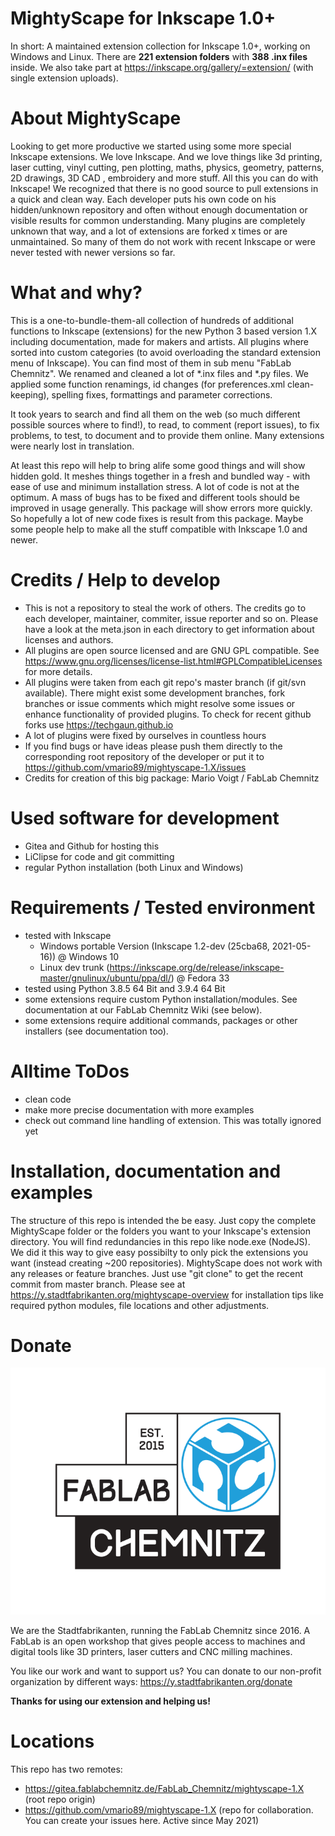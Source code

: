 # MightyScape for Inkscape 1.0+

In short: A maintained extension collection for Inkscape 1.0+, working on Windows and Linux. There are **221 extension folders** with **388 .inx files** inside. We also take part at https://inkscape.org/gallery/=extension/ (with single extension uploads).

# About MightyScape

Looking to get more productive we started using some more special Inkscape extensions. We love Inkscape. And we love things like 3d printing, laser cutting, vinyl cutting, pen plotting, maths, physics, geometry, patterns, 2D drawings, 3D CAD , embroidery and more stuff. All this you can do with Inkscape! We recognized that there is no good source to pull extensions in a quick and clean way. Each developer puts his own code on his hidden/unknown repository and often without enough documentation or visible results for common understanding. Many plugins are completely unknown that way, and a lot of extensions are forked x times or are unmaintained. So many of them do not work with recent Inkscape or were never tested with newer versions so far.

# What and why?

This is a one-to-bundle-them-all collection of hundreds of additional functions to Inkscape (extensions) for the new Python 3 based version 1.X including documentation, made  for makers and artists. All plugins where sorted into custom categories  (to avoid overloading the standard extension menu of Inkscape). You can find most of them in sub menu "FabLab Chemnitz". We renamed and cleaned a lot of *.inx files and *.py files. We applied some function renamings, id changes (for preferences.xml clean-keeping), spelling fixes, formattings and parameter corrections.

It took years to search and find all them on the web (so much different possible sources where to find!), to read, to comment (report issues), to fix problems, to test, to document and to provide them online. Many extensions were nearly lost in translation.

At least this repo will help to bring alife some good things and will show hidden gold. It meshes things together in a fresh and bundled way - with ease of use and minimum installation stress. A lot of code is not at the optimum. A mass of bugs has to be fixed and different tools should be improved in usage generally. This package will show errors more quickly. So hopefully a lot of new code fixes is result from this package. Maybe some people help to make all the stuff compatible with Inkscape 1.0 and newer.

# Credits / Help to develop

   * This is not a repository to steal the work of others. The credits go to each developer, maintainer, commiter, issue reporter and so on. Please have a look at the meta.json in each directory to get information about licenses and authors.
   * All plugins are open source licensed and are GNU GPL compatible. See https://www.gnu.org/licenses/license-list.html#GPLCompatibleLicenses for more details.
   * All plugins were taken from each git repo's master branch (if git/svn available). There might exist some development branches, fork branches or issue comments which might resolve some issues or enhance functionality of provided plugins. To check for recent github forks use https://techgaun.github.io
   * A lot of plugins were fixed by ourselves in countless hours
   * If you find bugs or have ideas please push them directly to the corresponding root repository of the developer or put it to https://github.com/vmario89/mightyscape-1.X/issues
   * Credits for creation of this big package: Mario Voigt / FabLab Chemnitz

# Used software for development

   * Gitea and Github for hosting this
   * LiClipse for code and git committing
   * regular Python installation (both Linux and Windows)

# Requirements / Tested environment

   * tested with Inkscape
       * Windows portable Version (Inkscape 1.2-dev (25cba68, 2021-05-16)) @ Windows 10
       * Linux dev trunk (https://inkscape.org/de/release/inkscape-master/gnulinux/ubuntu/ppa/dl/) @ Fedora 33
   * tested using Python 3.8.5 64 Bit and 3.9.4 64 Bit
   * some extensions require custom Python installation/modules. See documentation at our FabLab Chemnitz Wiki (see below).
   * some extensions require additional commands, packages or other installers (see documentation too).

# Alltime ToDos

  * clean code
  * make more precise documentation with more examples
  * check out command line handling of extension. This was totally ignored yet

# Installation, documentation and examples

The structure of this repo is intended the be easy. Just copy the complete MightyScape folder or the folders you want to your Inkscape's extension directory. You will find redundancies in this repo like node.exe (NodeJS). We did it this way to give easy possibilty to only pick the extensions you want (instead creating ~200 repositories). MightyScape does not work with any releases or feature branches. Just use "git clone" to get the recent commit from master branch. Please see at https://y.stadtfabrikanten.org/mightyscape-overview for installation tips like required python modules, file locations and other adjustments.

# Donate

<img src="./extensions/fablabchemnitz/000_about_fablabchemnitz.svg">

We are the Stadtfabrikanten, running the FabLab Chemnitz since 2016. A FabLab is an open workshop that gives people access to machines and digital tools like 3D printers, laser cutters and CNC milling machines.

You like our work and want to support us? You can donate to our non-profit organization by different ways:
https://y.stadtfabrikanten.org/donate

**Thanks for using our extension and helping us!**

# Locations

This repo has two remotes:
* https://gitea.fablabchemnitz.de/FabLab_Chemnitz/mightyscape-1.X (root repo origin)
* https://github.com/vmario89/mightyscape-1.X (repo for collaboration. You can create your issues here. Active since May 2021)
